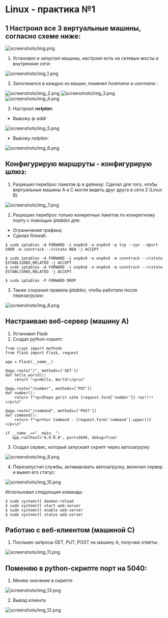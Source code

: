 # Linux - практика №1

## 1 Настроил все 3 виртуальные машины, согласно схеме ниже:

![screenshots/img.png](screenshots/img.png)
   
1. Установил и запустил машины, настроил есть на сетевые мосты и внутренние сети:

![screenshots/img_1.png](screenshots/img_1.png)

2. Залогинился в каждую из машин, поменял *hostname* и *username* :
    
![screenshots/img_2.png](screenshots/img_2.png) 
![screenshots/img_3.png](screenshots/img_3.png)
![screenshots/img_4.png](screenshots/img_4.png)

3. Настроил ***netplan***:

* Вывожу *ip addr*

![screenshots/img_5.png](screenshots/img_5.png)

* Вывожу *netplan*:

![screenshots/img_6.png](screenshots/img_6.png)

## Конфигурирую маршруты - конфигурирую шлюз:

1. Разрешил переброс пакетов ip в gateway:
Сделал для того, чтобы  виртуальные машины А и С могли видеть друг друга в сети 2 (Linux B)

![screenshots/img_7.png](screenshots/img_7.png)

2. Разрешил переброс только конкретных пакетов по конкретному порту с помощью *iptables* для:
* Ограничения трафика;
* Сделал firewall. 

```shell
$ sudo iptables -A FORWARD -i enp0s9 -o enp0s8 -p tcp --syn --dport 5000 -m conntrack --ctstate NEW -j ACCEPT

$ sudo iptables -A FORWARD -i enp0s9 -o enp0s8 -m conntrack --ctstate ESTABLISHED,RELATED -j ACCEPT
$ sudo iptables -A FORWARD -i enp0s8 -o enp0s9 -m conntrack --ctstate ESTABLISHED,RELATED -j ACCEPT

$ sudo iptables -P FORWARD DROP
```

3. Также сохранил правила *iptables*, чтобы работали после перезагрузки:

![screenshots/img_8.png](screenshots/img_8.png)

## Настраиваю веб-сервер (машину А)

1. Установил Flask
2. Создал python-скрипт:

```shell
from crypt import methods
from flask import Flask, request

app = Flask(__name__)

@app.route("/", methods=['GET'])
def hello_world():
    return "<p>Hello, World!</p>\n"

@app.route("/number", methods=['PUT'])
def number():
    return f"<p>Zhopa gorit uzhe {request.form['number']} raz!!!!</p>\n"

@app.route("/command", methods=['POST'])
def command():
    return f"<p>Your Command - {request.form['command'].upper()}</p>\n"

if __name__=="__main__":
   app.run(host='0.0.0.0', port=5040, debug=True)
```
3. Создал сервис, который запускает скрипт через автозагрузку

![screenshots/img_9.png](screenshots/img_9.png)

4. Перезапустил службы, активировать автозагрузку, включил сервер и вывел его статус:

![screenshots/img_10.png](screenshots/img_10.png)

Использовал следующие команды:

```shell
$ sudo systemctl daemon-reload
$ sudo systemctl start web-server
$ sudo systemctl enable web-server
$ sudo systemctl status web-server
```

## Работаю с веб-клиентом (машиной С)

1. Послыаю запросы GET, PUT, POST на машину А, получаю ответы:

![screenshots/img_11.png](screenshots/img_11.png)

## Поменяю в python-скрипте порт на 5040:

1. Меняю значение в скрипте

![screenshots/img_13.png](screenshots/img_13.png)

2. Вывод клиента

![screenshots/img_12.png](screenshots/img_12.png)
